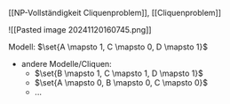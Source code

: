 [[NP-Vollständigkeit Cliquenproblem]], [[Cliquenproblem]]

![[Pasted image 20241120160745.png]]

Modell: $\set{A \mapsto 1, C \mapsto 0, D \mapsto 1}$

- andere Modelle/Cliquen: 
	- $\set{B \mapsto 1, C \mapsto 1, D \mapsto 1}$
	- $\set{A \mapsto 0, B \mapsto 0, C \mapsto 0}$
	- ...